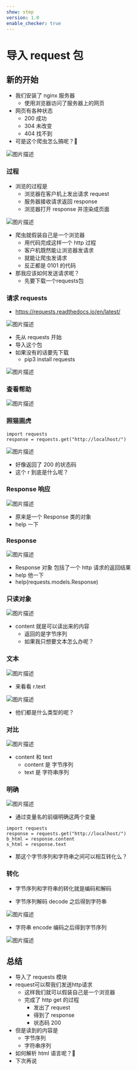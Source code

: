 ```yaml
---
show: step
version: 1.0
enable_checker: true
---
```


# 导入 request 包

## 新的开始

- 我们安装了 nginx 服务器
	- 使用浏览器访问了服务器上的网页
- 网页有各种状态
  - 200 成功
  - 304 未改变
  - 404 找不到
- 可是这个爬虫怎么搞呢？🤣

![图片描述](https://doc.shiyanlou.com/courses/uid1190679-20220912-1662951986226)

### 过程

- 浏览的过程是
  - 浏览器在客户机上发出请求 request
  - 服务器接收请求返回 response
  - 浏览器打开 response 并渲染成页面

![图片描述](https://doc.shiyanlou.com/courses/uid1190679-20210831-1630412050376)

- 爬虫就假装自己是一个浏览器
	- 用代码完成这样一个 http 过程
	- 客户机既然能让浏览器发请求
	- 就能让爬虫发请求
	- 反正都是 0101 的代码
- 那我应该如何发送请求呢？
	- 先要下载一个requests包

### 请求 requests

- https://requests.readthedocs.io/en/latest/

![图片描述](https://doc.shiyanlou.com/courses/uid1190679-20220207-1644195421084)

- 先从 requests 开始
- 导入这个包
- 如果没有的话要先下载
  - pip3 install requests

![图片描述](https://doc.shiyanlou.com/courses/uid1190679-20210831-1630412431769)

### 查看帮助

![图片描述](https://doc.shiyanlou.com/courses/uid1190679-20210831-1630404683669)

### 照猫画虎

```
import requests
response = requests.get("http://localhost/")
```

![图片描述](https://doc.shiyanlou.com/courses/uid1190679-20210831-1630412591560)

- 好像返回了 200 的状态码
- 这个 r 到底是什么呢？

### Response 响应

![图片描述](https://doc.shiyanlou.com/courses/uid1190679-20210831-1630412645897)

- 原来是一个 Response 类的对象
- help 一下

### Response

![图片描述](https://doc.shiyanlou.com/courses/uid1190679-20210831-1630412922346)

- Response 对象 包括了一个 http 请求的返回结果
- help 他一下
- help(requests.models.Response)

### 只读对象

![图片描述](https://doc.shiyanlou.com/courses/uid1190679-20210831-1630412969842)

- content 就是可以读出来的内容
  - 返回的是字节序列
  - 如果我只想要文本怎么办呢？

### 文本

![图片描述](https://doc.shiyanlou.com/courses/uid1190679-20211015-1634305462282)

- 来看看 r.text

![图片描述](https://doc.shiyanlou.com/courses/uid1190679-20211015-1634305478003)

- 他们都是什么类型的呢？

### 对比

![图片描述](https://doc.shiyanlou.com/courses/uid1190679-20211016-1634396395638)

- content 和 text
  - content 是 字节序列
  - text 是 字符串序列

### 明确

![图片描述](https://doc.shiyanlou.com/courses/uid1190679-20210831-1630413092545)

- 通过变量名的前缀明确这两个变量

```
import requests
response = requests.get("http://localhost/")
b_html = response.content
s_html = response.text
```

- 那这个字节序列和字符串之间可以相互转化么？

### 转化

- 字节序列和字符串的转化就是编码和解码

- 字节序列解码 decode 之后得到字符串

![图片描述](https://doc.shiyanlou.com/courses/uid1190679-20211016-1634396452318)

- 字符串 encode 编码之后得到字节序列

![图片描述](https://doc.shiyanlou.com/courses/uid1190679-20211016-1634396459875)

## 总结

- 导入了 requests 模块
- request可以帮我们发送http请求	
	- 这样我们就可以假装自己是一个浏览器
	- 完成了 http get 的过程
	  - 发出了 request
	  - 得到了 response
	  - 状态码 200
- 但是读到的内容是
  - 字节序列
  - 字符串序列
- 如何解析 html 语言呢？🤔
- 下次再说

